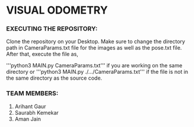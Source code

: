 # VISUAL ODOMETRY


### EXECUTING THE REPOSITORY:

Clone the repository on your Desktop. Make sure to change the directory path in CameraParams.txt file for the images as well as the pose.txt file. After that, execute the file as,

'''python3 MAIN.py CameraParams.txt''' if you are working on the same directory or '''python3 MAIN.py ./.../CameraParams.txt''' if the file is not in the same directory as the source code. 

### TEAM MEMBERS:

1. Arihant Gaur
2. Saurabh Kemekar
3. Aman Jain
